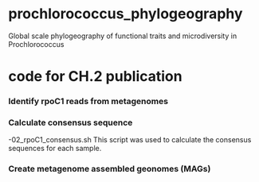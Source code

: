 # prochlorococcus_phylogeography
Global scale phylogeography of functional traits and microdiversity in Prochlorococcus

# code for CH.2 publication

### Identify rpoC1 reads from metagenomes


### Calculate consensus sequence
-02_rpoC1_consensus.sh
This script was used to calculate the consensus sequences for each sample.

### Create metagenome assembled geonomes (MAGs)

